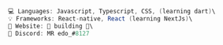 ```csharp
💻 Languages: Javascript, Typescript, CSS, (learning dart)\
💡 Frameworks: React-native, React (learning NextJs)\
💎 Website: 🚧 building 🚧\
💬 Discord: MR edo_#8127
```

<!---
MRedojs/MRedojs is a ✨ special ✨ repository because its `README.md` (this file) appears on your GitHub profile.
You can click the Preview link to take a look at your changes.
--->
